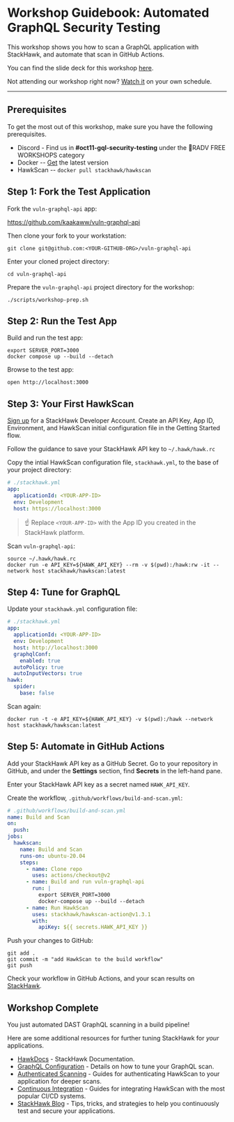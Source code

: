 # Workshop Guidebook: Automated GraphQL Security Testing

This workshop shows you how to scan a GraphQL application with StackHawk, and automate that scan in GitHub Actions.

You can find the slide deck for this workshop [here](https://docs.google.com/presentation/d/1OqDYWux-dAwmzfDx4DbfnnnGfIBJiwYIG88zTD5b8YM/edit?usp=sharing).

Not attending our workshop right now? [Watch it](https://www.youtube.com/watch?v=7SiYpZYDlEg) on your own schedule.

---

## Prerequisites

To get the most out of this workshop, make sure you have the following prerequisites.

* Discord - Find us in **#oct11-gql-security-testing** under the 🧩RADV FREE WORKSHOPS category
* Docker -- [Get](https://docs.docker.com/get-docker) the latest version
* HawkScan -- ```docker pull stackhawk/hawkscan```

## Step 1: Fork the Test Application

Fork the `vuln-graphql-api` app:

<https://github.com/kaakaww/vuln-graphql-api>

Then clone your fork to your workstation:

```shell
git clone git@github.com:<YOUR-GITHUB-ORG>/vuln-graphql-api
```

Enter your cloned project directory:

```shell
cd vuln-graphql-api
```

Prepare the `vuln-graphql-api` project directory for the workshop:

```shell
./scripts/workshop-prep.sh
```

## Step 2: Run the Test App

Build and run the test app:

```shell
export SERVER_PORT=3000
docker compose up --build --detach
```

Browse to the test app:

```shell
open http://localhost:3000
```

## Step 3: Your First HawkScan

[Sign up](https://app.stackhawk.com) for a StackHawk Developer Account. Create an API Key, App ID, Environment, and HawkScan initial configuration file in the Getting Started flow.

Follow the guidance to save your StackHawk API key to `~/.hawk/hawk.rc`

Copy the intial HawkScan configuration file, `stackhawk.yml`, to the base of your project directory:

```yaml
# ./stackhawk.yml
app:
  applicationId: <YOUR-APP-ID>
  env: Development
  host: https://localhost:3000
```

> ☝️ Replace `<YOUR-APP-ID>` with the App ID you created in the StackHawk platform.

Scan `vuln-graphql-api`:

```shell
source ~/.hawk/hawk.rc
docker run -e API_KEY=${HAWK_API_KEY} --rm -v $(pwd):/hawk:rw -it --network host stackhawk/hawkscan:latest
```

## Step 4: Tune for GraphQL

Update your `stackhawk.yml` configuration file:

```yaml
# ./stackhawk.yml
app:
  applicationId: <YOUR-APP-ID>
  env: Development
  host: http://localhost:3000
  graphqlConf:
    enabled: true
  autoPolicy: true
  autoInputVectors: true
hawk:
  spider:
    base: false
```

Scan again:

```shell
docker run -t -e API_KEY=${HAWK_API_KEY} -v $(pwd):/hawk --network host stackhawk/hawkscan:latest
```

## Step 5: Automate in GitHub Actions

Add your StackHawk API key as a GitHub Secret. Go to your repository in GitHub, and under the **Settings** section, find **Secrets** in the left-hand pane.

Enter your StackHawk API key as a secret named `HAWK_API_KEY`.

Create the workflow, `.github/workflows/build-and-scan.yml`:

```yaml
# .github/workflows/build-and-scan.yml
name: Build and Scan
on:
  push:
jobs:
  hawkscan:
    name: Build and Scan
    runs-on: ubuntu-20.04
    steps:
      - name: Clone repo
        uses: actions/checkout@v2
      - name: Build and run vuln-graphql-api
        run: |
          export SERVER_PORT=3000
          docker-compose up --build --detach
      - name: Run HawkScan
        uses: stackhawk/hawkscan-action@v1.3.1
        with:
          apiKey: ${{ secrets.HAWK_API_KEY }}
```

Push your changes to GitHub:

```shell
git add .
git commit -m "add HawkScan to the build workflow"
git push
```

Check your workflow in GitHub Actions, and your scan results on [StackHawk](https://app.stackhawk.com).

## Workshop Complete

You just automated DAST GraphQL scanning in a build pipeline!

Here are some additional resources for further tuning StackHawk for *your* applications.

* [HawkDocs](https://docs.stackhawk.com) - StackHawk Documentation.
* [GraphQL Configuration](https://docs.stackhawk.com/hawkscan/configuration/graphql-configuration.html) - Details on how to tune your GraphQL scan.
* [Authenticated Scanning](https://docs.stackhawk.com/hawkscan/authenticated-scanning.html) - Guides for authenticating HawkScan to your application for deeper scans.
* [Continuous Integration](https://docs.stackhawk.com/continuous-integration/) - Guides for integrating HawkScan with the most popular CI/CD systems.
* [StackHawk Blog](https://www.stackhawk.com/blog) - Tips, tricks, and strategies to help you continuously test and secure your applications.
